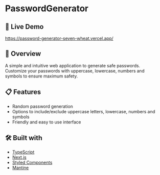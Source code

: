 # PasswordGenerator

## 🚀 Live Demo

https://password-generator-seven-wheat.vercel.app/

## 🔎 Overview

A simple and intuitive web application to generate safe passwords. Customize your passwords with uppercase, lowercase, numbers and symbols to ensure maximum safety.

## 📋 Features

- Random password generation
- Options to include/exclude uppercase letters, lowercase, numbers and symbols
- Friendly and easy to use interface

## 🛠️ Built with

- [TypeScript](https://www.typescriptlang.org/)
- [Next.js](https://nextjs.org/)
- [Styled Components](https://styled-components.com/)
- [Mantine](https://mantine.dev/)
